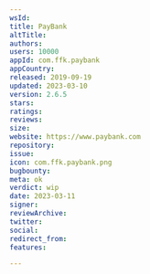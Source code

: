 ```yaml
---
wsId: 
title: PayBank
altTitle: 
authors: 
users: 10000
appId: com.ffk.paybank
appCountry: 
released: 2019-09-19
updated: 2023-03-10
version: 2.6.5
stars: 
ratings: 
reviews: 
size: 
website: https://www.paybank.com
repository: 
issue: 
icon: com.ffk.paybank.png
bugbounty: 
meta: ok
verdict: wip
date: 2023-03-11
signer: 
reviewArchive: 
twitter: 
social: 
redirect_from: 
features: 

---
```


